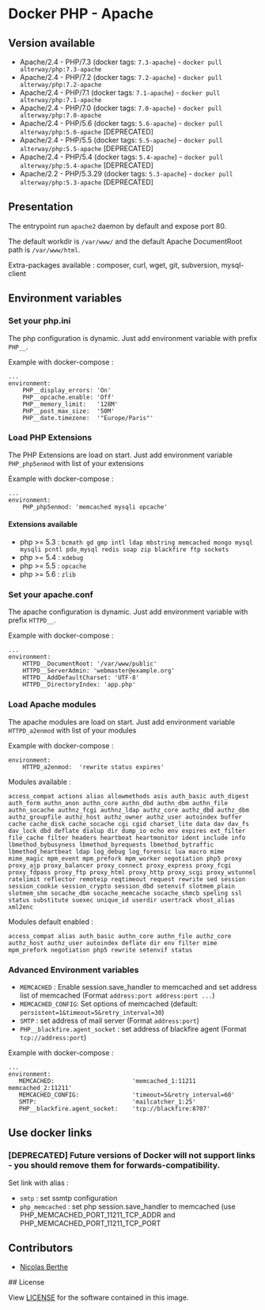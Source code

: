 # Docker PHP - Apache

## Version available

- Apache/2.4 - PHP/7.3 (docker tags: `7.3-apache`) - `docker pull alterway/php:7.3-apache`
- Apache/2.4 - PHP/7.2 (docker tags: `7.2-apache`) - `docker pull alterway/php:7.2-apache`
- Apache/2.4 - PHP/7.1 (docker tags: `7.1-apache`) - `docker pull alterway/php:7.1-apache`
- Apache/2.4 - PHP/7.0 (docker tags: `7.0-apache`) - `docker pull alterway/php:7.0-apache`
- Apache/2.4 - PHP/5.6 (docker tags: `5.6-apache`) - `docker pull alterway/php:5.6-apache` [DEPRECATED]
- Apache/2.4 - PHP/5.5 (docker tags: `5.5-apache`) - `docker pull alterway/php:5.5-apache` [DEPRECATED]
- Apache/2.4 - PHP/5.4 (docker tags: `5.4-apache`) - `docker pull alterway/php:5.4-apache` [DEPRECATED]
- Apache/2.2 - PHP/5.3.29 (docker tags: `5.3-apache`) - `docker pull alterway/php:5.3-apache` [DEPRECATED]

## Presentation

The entrypoint run `apache2` daemon by default and expose port 80.

The default workdir is `/var/www/` and the default Apache DocumentRoot path is `/var/www/html`.

Extra-packages available : composer, curl, wget, git, subversion, mysql-client

## Environment variables

### Set your php.ini

The php configuration is dynamic. Just add environment variable with prefix `PHP__`.

Example with docker-compose :

    ...
    environment:
        PHP__display_errors: 'On'
        PHP__opcache.enable: 'Off'
        PHP__memory_limit:   '128M'
        PHP__post_max_size:  '50M'
        PHP__date.timezone:  '"Europe/Paris"'

### Load PHP Extensions

The PHP Extensions are load on start. Just add environment variable `PHP_php5enmod` with list of your extensions

Example with docker-compose :

    ...
    environment:
        PHP_php5enmod: 'memcached mysqli opcache'


#### Extensions available
- php >= 5.3 : `bcmath gd gmp intl ldap mbstring memcached mongo mysql mysqli pcntl pdo_mysql redis soap zip blackfire ftp sockets`
- php >= 5.4 : `xdebug`
- php >= 5.5 : `opcache`
- php >= 5.6 : `zlib`


### Set your apache.conf

The apache configuration is dynamic. Just add environment variable with prefix `HTTPD__`.

Example with docker-compose :

    ...
    environment:
        HTTPD__DocumentRoot: '/var/www/public'
        HTTPD__ServerAdmin: 'webmaster@example.org'
        HTTPD__AddDefaultCharset: 'UTF-8'
        HTTPD__DirectoryIndex: 'app.php'

### Load Apache modules

The apache modules are load on start. Just add environment variable `HTTPD_a2enmod` with list of your modules

Example with docker-compose :

    environment:
        HTTPD_a2enmod:  'rewrite status expires'

Modules available :

    access_compat actions alias allowmethods asis auth_basic auth_digest auth_form authn_anon authn_core authn_dbd authn_dbm authn_file authn_socache authnz_fcgi authnz_ldap authz_core authz_dbd authz_dbm authz_groupfile authz_host authz_owner authz_user autoindex buffer cache cache_disk cache_socache cgi cgid charset_lite data dav dav_fs dav_lock dbd deflate dialup dir dump_io echo env expires ext_filter file_cache filter headers heartbeat heartmonitor ident include info lbmethod_bybusyness lbmethod_byrequests lbmethod_bytraffic lbmethod_heartbeat ldap log_debug log_forensic lua macro mime mime_magic mpm_event mpm_prefork mpm_worker negotiation php5 proxy proxy_ajp proxy_balancer proxy_connect proxy_express proxy_fcgi proxy_fdpass proxy_ftp proxy_html proxy_http proxy_scgi proxy_wstunnel ratelimit reflector remoteip reqtimeout request rewrite sed session session_cookie session_crypto session_dbd setenvif slotmem_plain slotmem_shm socache_dbm socache_memcache socache_shmcb speling ssl status substitute suexec unique_id userdir usertrack vhost_alias xml2enc

Modules default enabled :

    access_compat alias auth_basic authn_core authn_file authz_core authz_host authz_user autoindex deflate dir env filter mime mpm_prefork negotiation php5 rewrite setenvif status

### Advanced Environment variables

- `MEMCACHED` : Enable session.save_handler to memcached and set address list of memcached (Format `address:port address:port ...`)
- `MEMCACHED_CONFIG`: Set options of memcached (default: `persistent=1&timeout=5&retry_interval=30`)
- `SMTP` : set address of mail server (Format `address:port`)
- `PHP__blackfire.agent_socket` : set address of blackfire agent (Format `tcp://address:port`)


Example with docker-compose :

    ...
    environment:
       MEMCACHED:                      'memcached_1:11211 memcached_2:11211'
       MEMCACHED_CONFIG:               'timeout=5&retry_interval=60'
       SMTP:                           'mailcatcher_1:25'
       PHP__blackfire.agent_socket:    'tcp://blackfire:8707'


## Use docker links

### [DEPRECATED] Future versions of Docker will not support links - you should remove them for forwards-compatibility.

Set link with alias :

- `smtp` : set ssmtp configuration
- `php_memcached` : set php session.save_handler to memcached (use PHP_MEMCACHED_PORT_11211_TCP_ADDR and PHP_MEMCACHED_PORT_11211_TCP_PORT

## Contributors

- [Nicolas Berthe](https://github.com/4devnull)

## License

View [LICENSE](https://github.com/alterway/docker-php/blob/master/LICENSE) for the software contained in this image.
